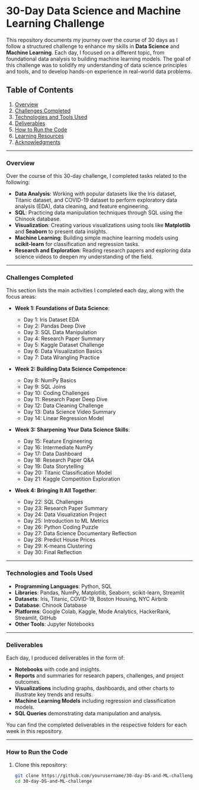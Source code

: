 # 30-Day Data Science and Machine Learning Challenge

This repository documents my journey over the course of 30 days as I follow a structured challenge to enhance my skills in **Data Science** and **Machine Learning**. Each day, I focused on a different topic, from foundational data analysis to building machine learning models. The goal of this challenge was to solidify my understanding of data science principles and tools, and to develop hands-on experience in real-world data problems.

## Table of Contents

1. [Overview](#overview)
2. [Challenges Completed](#challenges-completed)
3. [Technologies and Tools Used](#technologies-and-tools-used)
4. [Deliverables](#deliverables)
5. [How to Run the Code](#how-to-run-the-code)
6. [Learning Resources](#learning-resources)
7. [Acknowledgments](#acknowledgments)

---

### Overview

Over the course of this 30-day challenge, I completed tasks related to the following:

- **Data Analysis**: Working with popular datasets like the Iris dataset, Titanic dataset, and COVID-19 dataset to perform exploratory data analysis (EDA), data cleaning, and feature engineering.
- **SQL**: Practicing data manipulation techniques through SQL using the Chinook database.
- **Visualization**: Creating various visualizations using tools like **Matplotlib** and **Seaborn** to present data insights.
- **Machine Learning**: Building simple machine learning models using **scikit-learn** for classification and regression tasks.
- **Research and Exploration**: Reading research papers and exploring data science videos to deepen my understanding of the field.

---

### Challenges Completed

This section lists the main activities I completed each day, along with the focus areas:

- **Week 1: Foundations of Data Science**:
    - Day 1: Iris Dataset EDA
    - Day 2: Pandas Deep Dive
    - Day 3: SQL Data Manipulation
    - Day 4: Research Paper Summary
    - Day 5: Kaggle Dataset Challenge
    - Day 6: Data Visualization Basics
    - Day 7: Data Wrangling Practice

- **Week 2: Building Data Science Competence**:
    - Day 8: NumPy Basics
    - Day 9: SQL Joins
    - Day 10: Coding Challenges
    - Day 11: Research Paper Deep Dive
    - Day 12: Data Cleaning Challenge
    - Day 13: Data Science Video Summary
    - Day 14: Linear Regression Model

- **Week 3: Sharpening Your Data Science Skills**:
    - Day 15: Feature Engineering
    - Day 16: Intermediate NumPy
    - Day 17: Data Dashboard
    - Day 18: Research Paper Q&A
    - Day 19: Data Storytelling
    - Day 20: Titanic Classification Model
    - Day 21: Kaggle Competition Exploration

- **Week 4: Bringing It All Together**:
    - Day 22: SQL Challenges
    - Day 23: Research Paper Summary
    - Day 24: Data Visualization Project
    - Day 25: Introduction to ML Metrics
    - Day 26: Python Coding Puzzle
    - Day 27: Data Science Documentary Reflection
    - Day 28: Predict House Prices
    - Day 29: K-means Clustering
    - Day 30: Final Reflection

---

### Technologies and Tools Used

- **Programming Languages**: Python, SQL
- **Libraries**: Pandas, NumPy, Matplotlib, Seaborn, scikit-learn, Streamlit
- **Datasets**: Iris, Titanic, COVID-19, Boston Housing, NYC Airbnb
- **Database**: Chinook Database
- **Platforms**: Google Colab, Kaggle, Mode Analytics, HackerRank, Streamlit, GitHub
- **Other Tools**: Jupyter Notebooks

---

### Deliverables

Each day, I produced deliverables in the form of:

- **Notebooks** with code and insights.
- **Reports** and summaries for research papers, challenges, and project outcomes.
- **Visualizations** including graphs, dashboards, and other charts to illustrate key trends and results.
- **Machine Learning Models** including regression and classification models.
- **SQL Queries** demonstrating data manipulation and analysis.

You can find the completed deliverables in the respective folders for each week in this repository.

---

### How to Run the Code

1. Clone this repository:
   ```bash
   git clone https://github.com/yourusername/30-day-DS-and-ML-challenge.git
   cd 30-day-DS-and-ML-challenge
